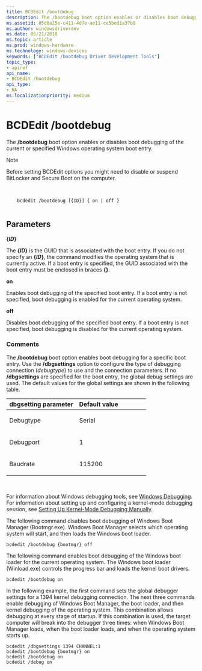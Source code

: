 ```yaml
---
title: BCDEdit /bootdebug
description: The /bootdebug boot option enables or disables boot debugging of the current or specified Windows operating system boot entry.
ms.assetid: 85d0a25e-c411-4d7e-ae11-ce5bed1a37b8
ms.author: windowsdriverdev
ms.date: 05/21/2018
ms.topic: article
ms.prod: windows-hardware
ms.technology: windows-devices
keywords: ["BCDEdit /bootdebug Driver Development Tools"]
topic_type:
- apiref
api_name:
- BCDEdit /bootdebug
api_type:
- NA
ms.localizationpriority: medium
---
```


# BCDEdit /bootdebug


The **/bootdebug** boot option enables or disables boot debugging of the current or specified Windows operating system boot entry.

> [!NOTE]
> Before setting BCDEdit options you might need to disable or suspend BitLocker and Secure Boot on the computer.

 

``` syntax
    bcdedit /bootdebug [{ID}] { on | off } 
   
```

Parameters
----------

**{***ID***}**   

The **{***ID***}** is the GUID that is associated with the boot entry. If you do not specify an **{***ID***}**, the command modifies the operating system that is currently active. If a boot entry is specified, the GUID associated with the boot entry must be enclosed in braces **{}**.

**on**   

Enables boot debugging of the specified boot entry. If a boot entry is not specified, boot debugging is enabled for the current operating system.

**off**   

Disables boot debugging of the specified boot entry. If a boot entry is not specified, boot debugging is disabled for the current operating system.

### Comments

The **/bootdebug** boot option enables boot debugging for a specific boot entry. Use the **/dbgsettings** option to configure the type of debugging connection (*debugtype*) to use and the connection parameters. If no **/dbgsettings** are specified for the boot entry, the global debug settings are used. The default values for the global settings are shown in the following table.

<table>
<colgroup>
<col width="50%" />
<col width="50%" />
</colgroup>
<thead>
<tr class="header">
<th align="left">dbgsetting parameter</th>
<th align="left">Default value</th>
</tr>
</thead>
<tbody>
<tr class="odd">
<td align="left"><p>Debugtype</p></td>
<td align="left"><p>Serial</p></td>
</tr>
<tr class="even">
<td align="left"><p>Debugport</p></td>
<td align="left"><p>1</p></td>
</tr>
<tr class="odd">
<td align="left"><p>Baudrate</p></td>
<td align="left"><p>115200</p></td>
</tr>
</tbody>
</table>

 

For information about Windows debugging tools, see [Windows Debugging](https://msdn.microsoft.com/library/windows/hardware/ff551063). For information about setting up and configuring a kernel-mode debugging session, see [Setting Up Kernel-Mode Debugging Manually](https://msdn.microsoft.com/library/windows/hardware/hh439378).

The following command disables boot debugging of Windows Boot Manager (Bootmgr.exe). Windows Boot Manager selects which operating system will start, and then loads the Windows boot loader.

```
bcdedit /bootdebug {bootmgr} off 
```

The following command enables boot debugging of the Windows boot loader for the current operating system. The Windows boot loader (Winload.exe) controls the progress bar and loads the kernel boot drivers.

```
bcdedit /bootdebug on 
```

In the following example, the first command sets the global debugger settings for a 1394 kernel debugging connection. The next three commands enable debugging of Windows Boot Manager, the boot loader, and then kernel debugging of the operating system. This combination allows debugging at every stage of startup. If this combination is used, the target computer will break into the debugger three times: when Windows Boot Manager loads, when the boot loader loads, and when the operating system starts up.

```
bcdedit /dbgsettings 1394 CHANNEL:1 
bcdedit /bootdebug {bootmgr} on 
bcdedit /bootdebug on 
bcdedit /debug on 
```

 

 






